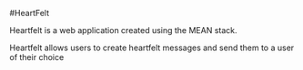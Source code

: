 #HeartFelt

Heartfelt is a web application created using the MEAN stack.

Heartfelt allows users to create heartfelt messages and send them
to a user of their choice



